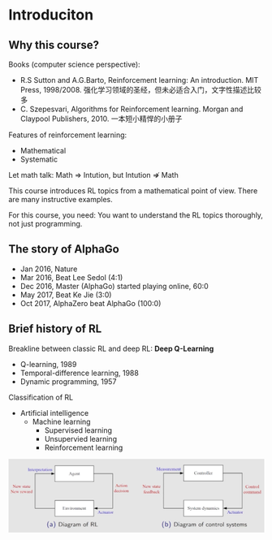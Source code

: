 # Introduciton

## Why this course?

Books (computer science perspective):

* R.S Sutton and A.G.Barto, Reinforcement learning: An introduction. MIT Press, 1998/2008. 强化学习领域的圣经，但未必适合入门，文字性描述比较多
* C. Szepesvari, Algorithms for Reinforcement learning. Morgan and Claypool Publishers, 2010. 一本短小精悍的小册子

Features of reinforcement learning:

* Mathematical
* Systematic

Let math talk: Math $\Rightarrow$ Intution, but Intution $\nRightarrow$ Math

This course introduces RL topics from a mathematical point of view. There are many instructive examples.

For this course, you need: You want to understand the RL topics thoroughly, not just programming.

## The story of AlphaGo

* Jan 2016, Nature
* Mar 2016, Beat Lee Sedol (4:1)
* Dec 2016, Master (AlphaGo) started playing online, 60:0
* May 2017, Beat Ke Jie (3:0)
* Oct 2017, AlphaZero beat AlphaGo (100:0)

## Brief history of RL

Breakline between classic RL and deep RL: **Deep Q-Learning**

* Q-learning, 1989
* Temporal-difference learning, 1988
* Dynamic programming, 1957

Classification of RL

* Artificial intelligence
  * Machine learning
    * Supervised learning
    * Unsupervied learning
    * Reinforcement learning

![architecture](../assets/lec0-architecture.jpg)
